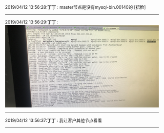 2019/04/12 13:56:28:**丁丁** : master节点是没有mysql-bin.00140的 [捂脸]
*************************************************************************************
2019/04/12 13:56:29:**丁丁** : ![图片如下](ATTACHMENT/1555048576.1233468.png)
*******************************************************************************
2019/04/12 13:56:37:**丁丁** : 我让客户其他节点看看
*************************************************************************************
